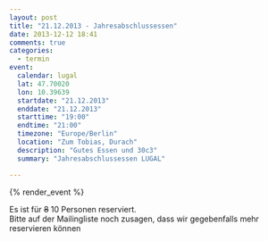 ```yaml
---
layout: post
title: "21.12.2013 - Jahresabschlussessen"
date: 2013-12-12 18:41
comments: true
categories: 
  - termin
event:
  calendar: lugal
  lat: 47.70020
  lon: 10.39639
  startdate: "21.12.2013"
  enddate: "21.12.2013"
  starttime: "19:00"
  endtime: "21:00"
  timezone: "Europe/Berlin"
  location: "Zum Tobias, Durach"
  description: "Gutes Essen und 30c3"
  summary: "Jahresabschlussessen LUGAL"

---
```


{% render_event %}

Es ist für <s>8</s> 10 Personen reserviert.  
Bitte auf der Mailingliste noch
zusagen, dass wir gegebenfalls mehr reservieren können
